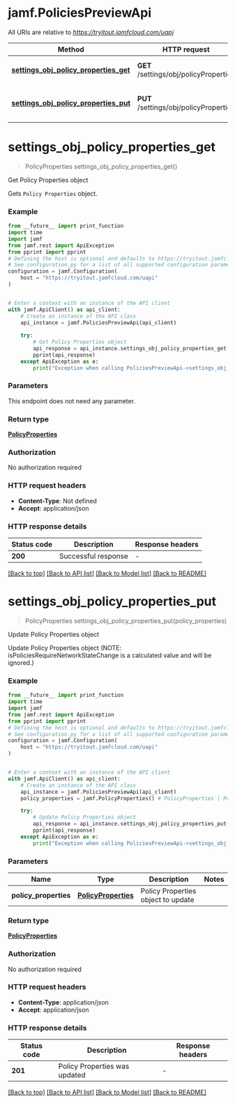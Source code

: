 # jamf.PoliciesPreviewApi

All URIs are relative to *https://tryitout.jamfcloud.com/uapi*

Method | HTTP request | Description
------------- | ------------- | -------------
[**settings_obj_policy_properties_get**](PoliciesPreviewApi.md#settings_obj_policy_properties_get) | **GET** /settings/obj/policyProperties | Get Policy Properties object 
[**settings_obj_policy_properties_put**](PoliciesPreviewApi.md#settings_obj_policy_properties_put) | **PUT** /settings/obj/policyProperties | Update Policy Properties object 


# **settings_obj_policy_properties_get**
> PolicyProperties settings_obj_policy_properties_get()

Get Policy Properties object 

Gets `Policy Properties` object. 

### Example

```python
from __future__ import print_function
import time
import jamf
from jamf.rest import ApiException
from pprint import pprint
# Defining the host is optional and defaults to https://tryitout.jamfcloud.com/uapi
# See configuration.py for a list of all supported configuration parameters.
configuration = jamf.Configuration(
    host = "https://tryitout.jamfcloud.com/uapi"
)


# Enter a context with an instance of the API client
with jamf.ApiClient() as api_client:
    # Create an instance of the API class
    api_instance = jamf.PoliciesPreviewApi(api_client)
    
    try:
        # Get Policy Properties object 
        api_response = api_instance.settings_obj_policy_properties_get()
        pprint(api_response)
    except ApiException as e:
        print("Exception when calling PoliciesPreviewApi->settings_obj_policy_properties_get: %s\n" % e)
```

### Parameters
This endpoint does not need any parameter.

### Return type

[**PolicyProperties**](PolicyProperties.md)

### Authorization

No authorization required

### HTTP request headers

 - **Content-Type**: Not defined
 - **Accept**: application/json

### HTTP response details
| Status code | Description | Response headers |
|-------------|-------------|------------------|
**200** | Successful response |  -  |

[[Back to top]](#) [[Back to API list]](../README.md#documentation-for-api-endpoints) [[Back to Model list]](../README.md#documentation-for-models) [[Back to README]](../README.md)

# **settings_obj_policy_properties_put**
> PolicyProperties settings_obj_policy_properties_put(policy_properties)

Update Policy Properties object 

Update Policy Properties object (NOTE: isPoliciesRequireNetworkStateChange is a calculated value and will be ignored.) 

### Example

```python
from __future__ import print_function
import time
import jamf
from jamf.rest import ApiException
from pprint import pprint
# Defining the host is optional and defaults to https://tryitout.jamfcloud.com/uapi
# See configuration.py for a list of all supported configuration parameters.
configuration = jamf.Configuration(
    host = "https://tryitout.jamfcloud.com/uapi"
)


# Enter a context with an instance of the API client
with jamf.ApiClient() as api_client:
    # Create an instance of the API class
    api_instance = jamf.PoliciesPreviewApi(api_client)
    policy_properties = jamf.PolicyProperties() # PolicyProperties | Policy Properties object to update

    try:
        # Update Policy Properties object 
        api_response = api_instance.settings_obj_policy_properties_put(policy_properties)
        pprint(api_response)
    except ApiException as e:
        print("Exception when calling PoliciesPreviewApi->settings_obj_policy_properties_put: %s\n" % e)
```

### Parameters

Name | Type | Description  | Notes
------------- | ------------- | ------------- | -------------
 **policy_properties** | [**PolicyProperties**](PolicyProperties.md)| Policy Properties object to update | 

### Return type

[**PolicyProperties**](PolicyProperties.md)

### Authorization

No authorization required

### HTTP request headers

 - **Content-Type**: application/json
 - **Accept**: application/json

### HTTP response details
| Status code | Description | Response headers |
|-------------|-------------|------------------|
**201** | Policy Properties was updated |  -  |

[[Back to top]](#) [[Back to API list]](../README.md#documentation-for-api-endpoints) [[Back to Model list]](../README.md#documentation-for-models) [[Back to README]](../README.md)

